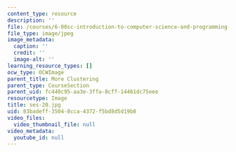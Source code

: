 ```yaml
---
content_type: resource
description: ''
file: /courses/6-00sc-introduction-to-computer-science-and-programming-spring-2011/83badeff35048cca4372f5bd8d5d19b8_ses-20.jpg
file_type: image/jpeg
image_metadata:
  caption: ''
  credit: ''
  image-alt: ''
learning_resource_types: []
ocw_type: OCWImage
parent_title: More Clustering
parent_type: CourseSection
parent_uid: fc440c95-aa3e-3ffa-8cff-14461dc75eee
resourcetype: Image
title: ses-20.jpg
uid: 83badeff-3504-8cca-4372-f5bd8d5d19b8
video_files:
  video_thumbnail_file: null
video_metadata:
  youtube_id: null
---
```

